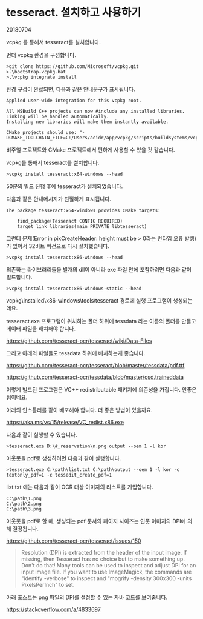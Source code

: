 # tesseract. 설치하고 사용하기

20180704



vcpkg 를 통해서 tesseract를 설치합니다.

먼더 vcpkg 환경을 구성합니다.



```shell
>git clone https://github.com/Microsoft/vcpkg.git
>.\bootstrap-vcpkg.bat
>.\vcpkg integrate install
```



환경 구성이 완료되면, 다음과 같은 안내문구가 표시됩니다.

```
Applied user-wide integration for this vcpkg root.

All MSBuild C++ projects can now #include any installed libraries.
Linking will be handled automatically.
Installing new libraries will make them instantly available.

CMake projects should use: "-DCMAKE_TOOLCHAIN_FILE=C:/Users/acidr/app/vcpkg/scripts/buildsystems/vcpkg.cmake"
```

비주얼 프로젝트와 CMake 프로젝트에서 편하게 사용할 수 있을 것 같습니다.



vcpkg를 통해서 tesseract를 설치합니다.

```shell
>vcpkg install tesseract:x64-windows --head
```

50분의 빌드 진행 후에 tesseract가 설치되었습니다.

다음과 같은 안내메시지가 친절하게 표시됩니다.

```
The package tesseract:x64-windows provides CMake targets:

    find_package(Tesseract CONFIG REQUIRED)
    target_link_libraries(main PRIVATE libtesseract)
```



그런데 문제(Error in pixCreateHeader: height must be > 0라는 런타임 오류 발생)가 있어서 32비트 버전으로 다시 설치했습니다.

```
>vcpkg install tesseract:x86-windows --head
```



의존하는 라이브러리들을 별개의 dll이 아니라 exe 파일 안에 포함하려면 다음과 같이 빌드합니다.

```
>vcpkg install tesseract:x86-windows-static --head
```



vcpkg\installed\x86-windows\tools\tesseract 경로에 실행 프로그램이 생성되는데요. 

tesseract.exe 프로그램이 위치하는 폴더 하위에 tessdata 라는 이름의 폴더를 만들고 데이터 파일을 배치해야 합니다.

<https://github.com/tesseract-ocr/tesseract/wiki/Data-Files>



그리고 아래의 파일들도 tessdata 하위에 배치하는게 좋습니다.

<https://github.com/tesseract-ocr/tesseract/blob/master/tessdata/pdf.ttf>

<https://github.com/tesseract-ocr/tessdata/blob/master/osd.traineddata>



이렇게 빌드된 프로그램은 VC++ redistributable 패키지에 의존성을 가집니다. 안좋은 점이네요.

아래의 인스톨러를 같이 배포해야 합니다. 더 좋은 방법이 있을까요.

<https://aka.ms/vs/15/release/VC_redist.x86.exe>



다음과 같이 실행할 수 있습니다.

```
>tesseract.exe D:\#_reservation\n.png output --oem 1 -l kor
```



아웃풋을 pdf로 생성하려면 다음과 같이 실행합니다.

```
>tesseract.exe C:\path\list.txt C:\path\output --oem 1 -l kor -c textonly_pdf=1 -c tessedit_create_pdf=1
```

list.txt 에는 다음과 같이 OCR 대상 이미지의 리스트를 기입합니다.

```
C:\path\1.png
C:\path\2.png
C:\path\3.png
```



아웃풋을 pdf로 할 때, 생성되는 pdf 문서의 페이지 사이즈는 인풋 이미지의 DPI에 의해 결정됩니다.

<https://github.com/tesseract-ocr/tesseract/issues/150>

>Resolution (DPI) is extracted from the header of the input image. If missing, then Tesseract has no choice but to make something up. Don't do that! Many tools can be used to inspect and adjust DPI for an input image file. If you want to use ImageMagick, the commands are "identify -verbose" to inspect and "mogrify -density 300x300 -units PixelsPerInch" to set. 



아래 포스트는 png 파일의 DPI를 설정할 수 있는 자바 코드를 보여줍니다.

<https://stackoverflow.com/a/4833697>

